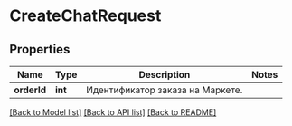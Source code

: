 # CreateChatRequest

## Properties
Name | Type | Description | Notes
------------ | ------------- | ------------- | -------------
**orderId** | **int** | Идентификатор заказа на Маркете. | 

[[Back to Model list]](../README.md#documentation-for-models) [[Back to API list]](../README.md#documentation-for-api-endpoints) [[Back to README]](../README.md)



